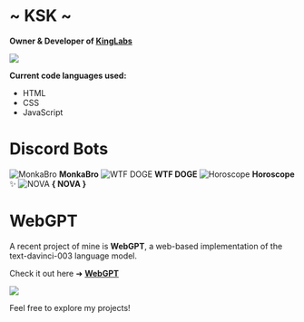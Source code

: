 # ~ KSK ~

**Owner & Developer of [KingLabs](https://kinglabs.co.uk)**

![](https://cdn.discordapp.com/attachments/970803532443836468/1069089845953167443/kl-banner-discord-embed-resize.png)

**Current code languages used:**
- HTML
- CSS
- JavaScript

# Discord Bots 
![MonkaBro](https://cdn.discordapp.com/emojis/1044451785831624738.webp?size=96&quality=lossless)  **MonkaBro**
    ![WTF DOGE](https://cdn.discordapp.com/emojis/1044451834686885918.webp?size=96&quality=lossless)  **WTF DOGE**
    ![Horoscope](https://cdn.discordapp.com/emojis/1044452761120550962.webp?size=96&quality=lossless)  **Horoscope** ✨
    ![NOVA](https://cdn.discordapp.com/emojis/1055920284298911824.webp?size=96&quality=lossless) **{ NOVA }**
# WebGPT
A recent project of mine is **WebGPT**, a web-based implementation of the text-davinci-003 language model.

Check it out here ➜ [**WebGPT**](https://github.com/KingLabs-x/WebGPT)

![](https://cdn.discordapp.com/attachments/970803532443836468/1068907870697029702/KLxOpenAI_.png)

Feel free to explore my projects!
